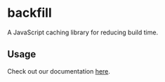 # backfill

A JavaScript caching library for reducing build time.

## Usage

Check out our documentation
[here](https://github.com/microsoft/backfill#readme).
